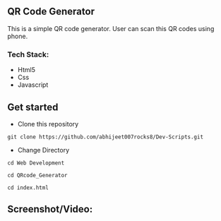 ## QR Code Generator

This is a simple QR code generator. User can scan this QR codes using phone.

### Tech Stack:
<ul>
    <li>Html5</li>
    <li>Css</li>
    <li>Javascript</li>
</ul>

## **Get started**
- Clone this repository

``` 
git clone https://github.com/abhijeet007rocks8/Dev-Scripts.git
```
- Change Directory

```
cd Web Development
```
```
cd QRcode_Generator
```
```
cd index.html
```

## Screenshot/Video:


